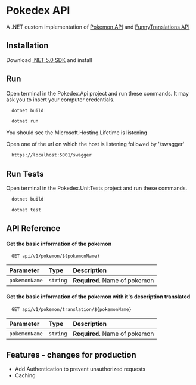 
# Pokedex API

A .NET custom implementation of [Pokemon API](https://pokeapi.co/) and [FunnyTranslations API](https://funtranslations.com/api/)



## Installation

Download [.NET 5.0 SDK](https://dotnet.microsoft.com/en-us/download/dotnet/5.0) and install

    
## Run

Open terminal in the Pokedex.Api project and run these commands. It may ask you to insert your computer credentials.
```bash
  dotnet build
```
```bash
  dotnet run
```

You should see the Microsoft.Hosting.Lifetime is listening

Open one of the url on which the host is listening followed by '/swagger'
```bash
  https://localhost:5001/swagger
```

## Run Tests

Open terminal in the Pokedex.UnitTests project and run these commands.
```bash
  dotnet build
```
```bash
  dotnet test
```
## API Reference

#### Get the basic information of the pokemon

```http
  GET api/v1/pokemon/${pokemonName}
```

| Parameter | Type     | Description                |
| :-------- | :------- | :------------------------- |
| `pokemonName` | `string` | **Required**. Name of pokemon |

#### Get the basic information of the pokemon with it's description translated

```http
  GET api/v1/pokemon/translation/${pokemonName}
```

| Parameter | Type     | Description                       |
| :-------- | :------- | :-------------------------------- |
| `pokemonName`      | `string` | **Required**. Name of pokemon |




## Features - changes for production 

- Add Authentication to prevent unauthorized requests
- Caching


